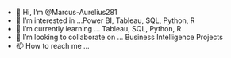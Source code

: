 - 👋 Hi, I’m @Marcus-Aurelius281
- 👀 I’m interested in ...Power BI, Tableau, SQL, Python, R
- 🌱 I’m currently learning ... Tableau, SQL, Python, R
- 💞️ I’m looking to collaborate on ... Business Intelligence Projects
- 📫 How to reach me ...

<!---
Marcus-Aurelius281/Marcus-Aurelius281 is a ✨ special ✨ repository because its `README.md` (this file) appears on your GitHub profile.
You can click the Preview link to take a look at your changes.
--->
